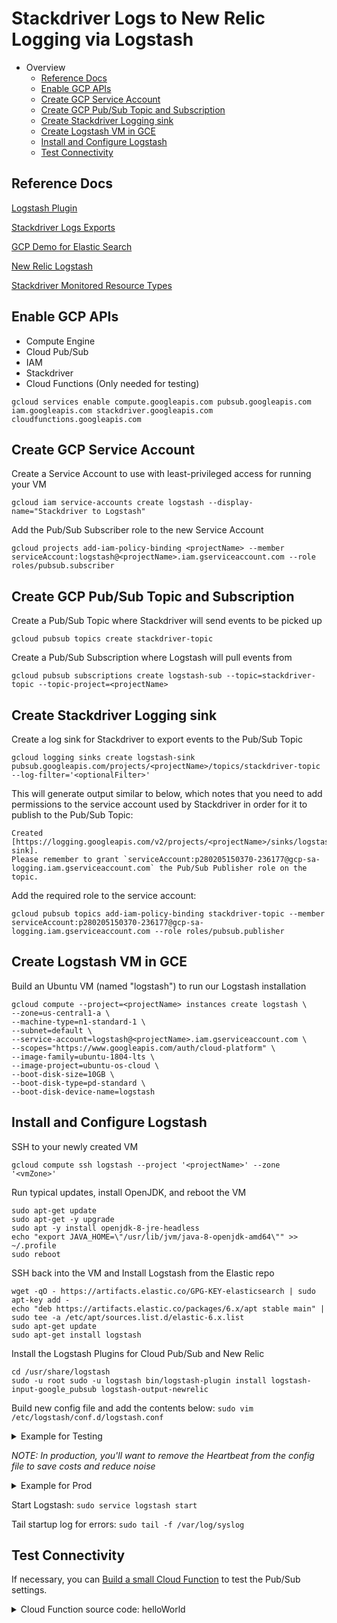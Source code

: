 # Stackdriver Logs to New Relic Logging via Logstash

- Overview
  * [Reference Docs](#reference-docs)
  * [Enable GCP APIs](#enable-gcp-apis)
  * [Create GCP Service Account](#create-gcp-service-account)
  * [Create GCP Pub/Sub Topic and Subscription](#create-gcp-pub-sub-topic-and-subscription)
  * [Create Stackdriver Logging sink](#create-stackdriver-logging-sink)
  * [Create Logstash VM in GCE](#create-logstash-vm-in-gce)
  * [Install and Configure Logstash](#install-and-configure-logstash)
  * [Test Connectivity](#test-connectivity)

## Reference Docs
[Logstash Plugin](https://github.com/logstash-plugins/logstash-input-google_pubsub)

[Stackdriver Logs Exports](https://cloud.google.com/logging/docs/export/)

[GCP Demo for Elastic Search](https://cloud.google.com/community/tutorials/exporting-stackdriver-elasticcloud)

[New Relic Logstash](https://docs.newrelic.com/docs/logs/enable-logs/enable-logs/logstash-plugin-logs)

[Stackdriver Monitored Resource Types](https://cloud.google.com/monitoring/api/resources)

## Enable GCP APIs
* Compute Engine
* Cloud Pub/Sub
* IAM
* Stackdriver
* Cloud Functions (Only needed for testing)

`gcloud services enable compute.googleapis.com pubsub.googleapis.com iam.googleapis.com stackdriver.googleapis.com cloudfunctions.googleapis.com`

## Create GCP Service Account
Create a Service Account to use with least-privileged access for running your VM

`gcloud iam service-accounts create logstash --display-name="Stackdriver to Logstash"`

Add the Pub/Sub Subscriber role to the new Service Account

`gcloud projects add-iam-policy-binding <projectName> --member serviceAccount:logstash@<projectName>.iam.gserviceaccount.com --role roles/pubsub.subscriber`

## Create GCP Pub/Sub Topic and Subscription
Create a Pub/Sub Topic where Stackdriver will send events to be picked up

`gcloud pubsub topics create stackdriver-topic`

Create a Pub/Sub Subscription where Logstash will pull events from

`gcloud pubsub subscriptions create logstash-sub --topic=stackdriver-topic --topic-project=<projectName>`

## Create Stackdriver Logging sink
Create a log sink for Stackdriver to export events to the Pub/Sub Topic

`gcloud logging sinks create logstash-sink pubsub.googleapis.com/projects/<projectName>/topics/stackdriver-topic --log-filter='<optionalFilter>'`

This will generate output similar to below, which notes that you need to add permissions to the service account used by Stackdriver in order for it to publish to the Pub/Sub Topic:

```
Created [https://logging.googleapis.com/v2/projects/<projectName>/sinks/logstash-sink].
Please remember to grant `serviceAccount:p280205150370-236177@gcp-sa-logging.iam.gserviceaccount.com` the Pub/Sub Publisher role on the topic.
```
Add the required role to the service account:

`gcloud pubsub topics add-iam-policy-binding stackdriver-topic --member serviceAccount:p280205150370-236177@gcp-sa-logging.iam.gserviceaccount.com --role roles/pubsub.publisher`

## Create Logstash VM in GCE
Build an Ubuntu VM (named "logstash") to run our Logstash installation

```
gcloud compute --project=<projectName> instances create logstash \
--zone=us-central1-a \
--machine-type=n1-standard-1 \
--subnet=default \
--service-account=logstash@<projectName>.iam.gserviceaccount.com \
--scopes="https://www.googleapis.com/auth/cloud-platform" \
--image-family=ubuntu-1804-lts \
--image-project=ubuntu-os-cloud \
--boot-disk-size=10GB \
--boot-disk-type=pd-standard \
--boot-disk-device-name=logstash
```

## Install and Configure Logstash
SSH to your newly created VM

`gcloud compute ssh logstash --project '<projectName>' --zone '<vmZone>'`

Run typical updates, install OpenJDK, and reboot the VM

```
sudo apt-get update
sudo apt-get -y upgrade
sudo apt -y install openjdk-8-jre-headless
echo "export JAVA_HOME=\"/usr/lib/jvm/java-8-openjdk-amd64\"" >> ~/.profile
sudo reboot
```

SSH back into the VM and Install Logstash from the Elastic repo
```
wget -qO - https://artifacts.elastic.co/GPG-KEY-elasticsearch | sudo apt-key add -
echo "deb https://artifacts.elastic.co/packages/6.x/apt stable main" | sudo tee -a /etc/apt/sources.list.d/elastic-6.x.list
sudo apt-get update
sudo apt-get install logstash
```

Install the Logstash Plugins for Cloud Pub/Sub and New Relic

```
cd /usr/share/logstash
sudo -u root sudo -u logstash bin/logstash-plugin install logstash-input-google_pubsub logstash-output-newrelic
```

Build new config file and add the contents below: `sudo vim /etc/logstash/conf.d/logstash.conf`

<details>
<summary>Example for Testing</summary>
<p>

```
input
{
    google_pubsub {
        project_id => "<projectName>"
        topic => "stackdriver-topic"
        subscription => "logstash-sub"
        include_metadata => true
        codec => "json"
    }
    # optional, but helpful to generate the ES index and test the plumbing
    heartbeat {
        interval => 10
        type => "heartbeat"
    }
}
filter {
    # don't modify logstash heartbeat events
    if [type] != "heartbeat" {
        mutate {
            add_field => { "messageId" => "%{[@metadata][pubsub_message][messageId]}" }
        }
    }
}
output
{
    newrelic {
      license_key => "<licenseKey>"
    }
}
```

</p>
</details> 

_NOTE: In production, you'll want to remove the Heartbeat from the config file to save costs and reduce noise_

<details>
<summary>Example for Prod</summary>
<p>

```
input
{
    google_pubsub {
        project_id => "<projectName>"
        topic => "stackdriver-topic"
        subscription => "logstash-sub"
        include_metadata => true
        codec => "json"
    }
}
filter {
    mutate {
        add_field => { "messageId" => "%{[@metadata][pubsub_message][messageId]}" }
    }
}
output
{
    newrelic {
      license_key => "<licenseKey>"
    }
}
```

</p>
</details> 

Start Logstash: `sudo service logstash start`

Tail startup log for errors: `sudo tail -f /var/log/syslog`

## Test Connectivity

If necessary, you can [Build a small Cloud Function](https://cloud.google.com/functions/docs/quickstart-console) to test the Pub/Sub settings.

<details>
<summary>Cloud Function source code: helloWorld</summary>
<p>

```javascript

/**
 * Responds to any HTTP request.
 *
 * @param {!express:Request} req HTTP request context.
 * @param {!express:Response} res HTTP response context.
 */
exports.helloWorld = (req, res) => {
  let message = req.query.message || req.body.message || 'Hello World!';
  console.log('I am a log entry!');
  console.error('I am an error!');  
  res.status(200).send(message);
};

```

</p>
</details> 